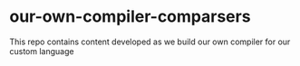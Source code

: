 # our-own-compiler-comparsers
This repo contains content developed as we build our own compiler for our custom language
